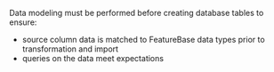 Data modeling must be performed before creating database tables to ensure:
* source column data is matched to FeatureBase data types prior to transformation and import
* queries on the data meet expectations
